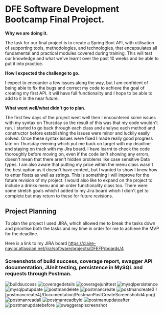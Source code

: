 # DFE Software Development Bootcamp Final Project.

**Why we are doing it.**

The task for our final project is to create a Spring Boot API, with utilisation of supporting tools, methodologies, and technologies, that encapsulates all fundamental and practical modules covered during training. This will test our knowledge and what we've learnt over the past 10 weeks and be able to put it into practice. 

**How I expected the challenge to go.**

I expect to encounter a few issues along the way, but I am confident of being able to fix the bugs and correct my code to achieve the goal of creating my first API. It will have full functionality and I hope to be able to add to it in the near future.

**What went well/what didn't go to plan.**

The first few days of the project went well then I encountered some issues with my syntax on Thursday so the result of this was that my code wouldn't run. I started to go back through each class and analyse each method and constructor before establishing the issues were minor and luckily easily solved. 
Once these syntax issues were fixed I made really good progress late on Thursday evening which put me back on target with my deadline and staying on track with my Jira board. 
I have learnt to check the code thoroughly before moving on, even if the code isn't showing any errors, doesn't mean that there aren't hidden problems like case sensitive Data types. 
I am also aware that putting my price within the menu class wasn't the best option as it doesn't have context, but I wanted to show I knew how to enter floats as well as strings. This is something I will improve for the future revision of my project. I would also like to expand on the project to include a drinks menu and an order functionality class too.
There were some stretch goals which I added to my Jira board which I didn't get to complete but may return to these for future revisions.


## Project Planning ##
To plan the project I used JIRA, which allowed me to break the tasks down and prioritise both the tasks and my time in order for me to achieve the MVP for the deadline.

Here is a link to my JIRA board https://claire-naylor.atlassian.net/jira/software/projects/DFEFP/boards/4



### Screenshots of build success, coverage report, swagger API documentation, JUnit testing, persistence in MySQL and requests through Postman. ###
![buildsuccess](/Documentation/BuildSuccessScreenshot.png)
![coveragedetails](/Documentation/CoverageDetailScreenshot.png)
![coveragejunittest](/Documentation/CoverageJUnitTestScreenshot.png)
![mysqlpersistence](/Documentation/MySQLPersistenceScreenshot.png)
![mysqlputupdate](/Documentation/MySQLPersistenceScreenshotPUTUpdate.png)
![postmandelete](/Documentation/PostmanDeleteScreenShot.png)
![postmancreate](/Documentation/PostmanPostCreateScreenshot.png)
![postmancreate3](/Documentation/PostmanPostCreateScreenshotId3.png)
![postmancreate4]/Documentation/PostmanPostCreateScreenshotid4.png)
![postmanreadall](/Documentation/PostmanReadAllGetRequestScreenshot.png)
![postmanreadbyid](/Documentation/PostmanReadByIdGetRequestScreenshot.png)
![postmanupdateafter](/Documentation/PostmanScreenshotPUTUpdateAfter.png)
![postmanupdatebefore](/Documentation/PostmanScreenshotPUTUpdateBefore.png)
![swaggerapiscreenshot](/Documentation/SwaggerScreenshot.png)













